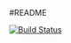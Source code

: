 #README

[![Build Status](https://travis-ci.org/yaosonia/GuestSuite.svg?branch=master)](https://travis-ci.org/yaosonia/GuestSuite)